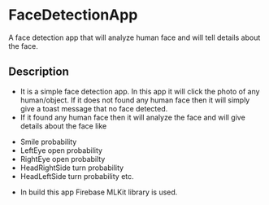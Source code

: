 # FaceDetectionApp
A face detection app that will analyze human face and will tell details about the face.
## Description
* It is a simple face detection app. In this app it will click the photo of any human/object. If it does not found any human face then it will simply give a toast message that no face detected.
* If it found any human face then it will analyze the face and will give details about the face like
 - Smile probability
 - LeftEye open probability
 - RightEye open probabilty
 - HeadRightSide turn probability
 - HeadLeftSide turn probability etc.
 * In build this app Firebase MLKit library is used.

